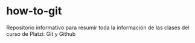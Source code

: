 # how-to-git
Repositorio informativo para resumir toda la información de las clases del curso de Platzi: Git y Github
